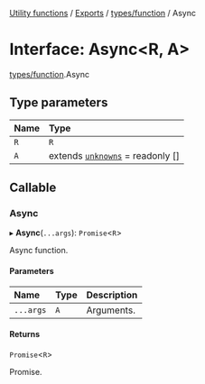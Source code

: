 [Utility functions](../index.md) / [Exports](../modules.md) / [types/function](../modules/types_function.md) / Async

# Interface: Async\<R, A\>

[types/function](../modules/types_function.md).Async

## Type parameters

| Name | Type |
| :------ | :------ |
| `R` | `R` |
| `A` | extends [`unknowns`](../modules/types_core.md#unknowns) = readonly [] |

## Callable

### Async

▸ **Async**(`...args`): `Promise`\<`R`\>

Async function.

#### Parameters

| Name | Type | Description |
| :------ | :------ | :------ |
| `...args` | `A` | Arguments. |

#### Returns

`Promise`\<`R`\>

Promise.

